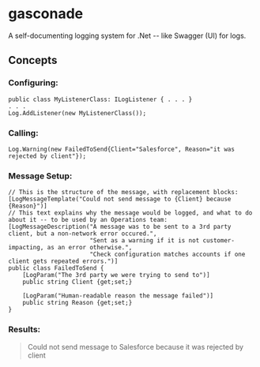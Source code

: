 # gasconade
A self-documenting logging system for .Net -- like Swagger (UI) for logs.

Concepts
--------

### Configuring:
```
public class MyListenerClass: ILogListener { . . . }
. . .
Log.AddListener(new MyListenerClass());
```

### Calling:
```
Log.Warning(new FailedToSend{Client="Salesforce", Reason="it was rejected by client"});
```

### Message Setup:
```
// This is the structure of the message, with replacement blocks:
[LogMessageTemplate("Could not send message to {Client} because {Reason}")]
// This text explains why the message would be logged, and what to do about it -- to be used by an Operations team:
[LogMessageDescription("A message was to be sent to a 3rd party client, but a non-network error occured.",
                       "Sent as a warning if it is not customer-impacting, as an error otherwise.",
                       "Check configuration matches accounts if one client gets repeated errors.")]
public class FailedToSend {
    [LogParam("The 3rd party we were trying to send to")]
    public string Client {get;set;}

    [LogParam("Human-readable reason the message failed")]
    public string Reason {get;set;}
}
```

### Results:
> Could not send message to Salesforce because it was rejected by client

